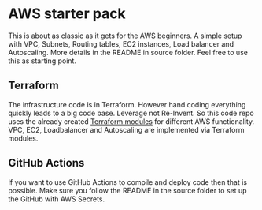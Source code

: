 # AWS starter pack

This is about as classic as it gets for the AWS beginners. A simple setup with VPC, Subnets, Routing tables, EC2 instances, Load balancer and Autoscaling. More details in the README in source folder. Feel free to use this as starting point.


## Terraform

The infrastructure code is in Terraform. However hand coding everything quickly leads to a big code base. Leverage not Re-Invent. So this code repo uses the already created [Terraform modules](https://registry.terraform.io/namespaces/terraform-aws-modules) for different AWS functionality. VPC, EC2, Loadbalancer and Autoscaling are implemented via Terraform modules.

## GitHub Actions

If you want to use GitHub Actions to compile and deploy code then that is possible. Make sure you follow the README in the source folder to set up the GitHub with AWS Secrets. 
